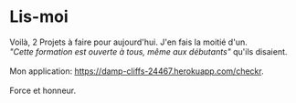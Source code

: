 # Lis-moi
Voilà, 2 Projets à faire pour aujourd'hui. J'en fais la moitié d'un. <br/>
*"Cette formation est ouverte à tous, même aux débutants"* qu'ils disaient.<br/>
<br/>
Mon application: https://damp-cliffs-24467.herokuapp.com/checkr.
<br/>
<br/>
Force et honneur.
